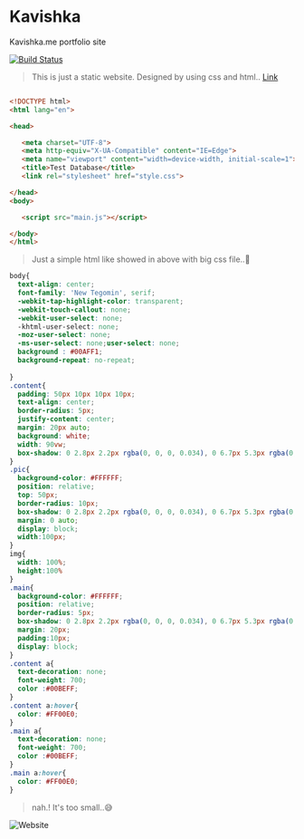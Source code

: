 # Kavishka
Kavishka.me portfolio site

[![Build Status](https://travis-ci.org/{K-136}/{Kavishka}.png?branch=master)](https://travis-ci.org/{K-136}/{Kavishka})

> This is just a static website. Designed by using css and html..
[Link](https://kavishka.me)

```html

<!DOCTYPE html>
<html lang="en">

<head>  

   <meta charset="UTF-8">
   <meta http-equiv="X-UA-Compatible" content="IE=Edge">
   <meta name="viewport" content="width=device-width, initial-scale=1">
   <title>Test Database</title>
   <link rel="stylesheet" href="style.css">

</head>
<body>

   <script src="main.js"></script>

</body>
</html>
```
> Just a simple html like showed in above with big css file..🥵

```css
body{
  text-align: center;
  font-family: 'New Tegomin', serif;
  -webkit-tap-highlight-color: transparent;
  -webkit-touch-callout: none;
  -webkit-user-select: none;
  -khtml-user-select: none;
  -moz-user-select: none;
  -ms-user-select: none;user-select: none;
  background : #00AFF1;
  background-repeat: no-repeat;
  
}
.content{
  padding: 50px 10px 10px 10px;
  text-align: center;
  border-radius: 5px;
  justify-content: center;
  margin: 20px auto;
  background: white;
  width: 90vw;
  box-shadow: 0 2.8px 2.2px rgba(0, 0, 0, 0.034), 0 6.7px 5.3px rgba(0, 0, 0, 0.048), 0 12.5px 10px rgba(0, 0, 0, 0.06), 0 22.3px 17.9px rgba(0, 0, 0, 0.072), 0 41.8px 33.4px rgba(0, 0, 0, 0.086), 0 100px 80px rgba(0, 0, 0, 0.12);
}
.pic{
  background-color: #FFFFFF;
  position: relative;
  top: 50px;
  border-radius: 10px;
  box-shadow: 0 2.8px 2.2px rgba(0, 0, 0, 0.034), 0 6.7px 5.3px rgba(0, 0, 0, 0.048), 0 12.5px 10px rgba(0, 0, 0, 0.06), 0 22.3px 17.9px rgba(0, 0, 0, 0.072), 0 41.8px 33.4px rgba(0, 0, 0, 0.086), 0 100px 80px rgba(0, 0, 0, 0.12);
  margin: 0 auto;
  display: block;
  width:100px;
}
img{
  width: 100%;
  height:100%
}
.main{
  background-color: #FFFFFF;
  position: relative;
  border-radius: 5px;
  box-shadow: 0 2.8px 2.2px rgba(0, 0, 0, 0.034), 0 6.7px 5.3px rgba(0, 0, 0, 0.048), 0 12.5px 10px rgba(0, 0, 0, 0.06), 0 22.3px 17.9px rgba(0, 0, 0, 0.072), 0 41.8px 33.4px rgba(0, 0, 0, 0.086), 0 100px 80px rgba(0, 0, 0, 0.12);
  margin: 20px;
  padding:10px;
  display: block;
}
.content a{
  text-decoration: none;
  font-weight: 700;
  color :#00BEFF;
}
.content a:hover{
  color: #FF00E0;
}
.main a{
  text-decoration: none;
  font-weight: 700;
  color :#00BEFF;
}
.main a:hover{
  color: #FF00E0;
}
```
> nah.! It's too small..😅

![Website](https://cdn.kavishka.me/Img/logo.png)
